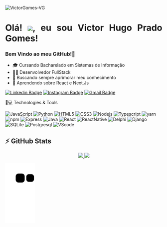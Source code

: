 <p align="left"><img src="https://komarev.com/ghpvc/?username=VictorGOmes-VG" alt="VictorGomes-VG" /></p>

<h1 align = "justify"> Olá! <img src="https://media.giphy.com/media/hvRJCLFzcasrR4ia7z/giphy.gif" width="25px">, eu sou Victor Hugo Prado Gomes! </h1>
<h3>Bem Vindo ao meu GitHub!🚀</h3>

- 🎓 Cursando Bacharelado em Sistemas de Informação
- 👨‍💻 Desenvolvedor FullStack
- 🚀 Buscando sempre aprimorar meu conhecimento
- 📱 Aprendendo sobre React e Next.Js

[![Linkedin Badge](https://img.shields.io/badge/-Linkedin-blue?style=flat-square&logo=Linkedin&logoColor=white&link=https://www.linkedin.com/in/VictorGomes-VG-a0a71b203/)](https://www.linkedin.com/in/victorgomes-vg/)
[![Instagram Badge](https://img.shields.io/badge/-Instagram-purple?style=flat-square&logo=instagram&logoColor=white&link=https://www.instagram.com/VictorGomes/)](https://www.instagram.com/victor_h_gomes/)
[![Gmail Badge](https://img.shields.io/badge/-victor.hugo.prado.gomes@gmail.com-c14438?style=flat-square&logo=Gmail&logoColor=white&link=mailto:victor.hugo.prado.gomes@gmail.com)](mailto:victor.hugo.prado.gomes@gmail.com)

🚀💻 Technologies & Tools 

![JavaScript](https://img.shields.io/badge/JavaScript-F7DF1E?style=for-the-badge&logo=javascript&logoColor=black)
![Python](https://img.shields.io/badge/Python-3776AB?style=for-the-badge&logo=python&logoColor=white)
![HTML5](https://img.shields.io/badge/HTML5-E34F26?style=for-the-badge&logo=html5&logoColor=white)
![CSS3](https://img.shields.io/badge/CSS3-1572B6?style=for-the-badge&logo=css3&logoColor=white)
![Nodejs](https://img.shields.io/badge/Node.js-43853D?style=for-the-badge&logo=node.js&logoColor=white)
![Typescript](https://img.shields.io/badge/TypeScript-007ACC?style=for-the-badge&logo=typescript&logoColor=white)
![yarn](https://img.shields.io/badge/Yarn-2C8EBB?style=for-the-badge&logo=yarn&logoColor=white)
![npm](https://img.shields.io/badge/npm-CB3837?style=for-the-badge&logo=npm&logoColor=white)
![Express](https://img.shields.io/badge/Express.js-404D59?style=for-the-badge&logo=express&logoColor=white)
![Java](https://img.shields.io/badge/Java-ED8B00?style=for-the-badge&logo=java&logoColor=white)
![React](https://img.shields.io/badge/React-20232A?style=for-the-badge&logo=react&logoColor=61DAFB)
![ReactNative](https://img.shields.io/badge/React_Native-20232A?style=for-the-badge&logo=react&logoColor=61DAFB)
![Delphi](https://img.shields.io/badge/Delphi-B22222?style=for-the-badge&logo=delphi)
![Django](https://img.shields.io/badge/Django-092E20?style=for-the-badge&logo=django&logoColor=white)
![SQLite](https://img.shields.io/badge/SQLite-07405E?style=for-the-badge&logo=sqlite&logoColor=white)
![Postgresql](https://img.shields.io/badge/PostgreSQL-316192?style=for-the-badge&logo=postgresql&logoColor=white)
![VScode](https://img.shields.io/badge/Visual_Studio_Code-0078D4?style=for-the-badge&logo=visual%20studio%20code&logoColor=white)


## ⚡ GitHub Stats

<p align='center'>
  <a href="https://github.com/VictorGomes-VG">
  <img height="160em" src="https://github-readme-stats.vercel.app/api?username=VictorGomes-VG&show_icons=true&count_private=true&theme=tokyonight&show_icons=true&include_all_commits=true" />
  <img height="160em" src="https://github-readme-stats.vercel.app/api/top-langs/?username=VictorGomes-VG&hide=TeX&theme=tokyonight&layout=compact" />


  ![Snake animation](https://github.com/rafaballerini/rafaballerini/blob/output/github-contribution-grid-snake.svg)
</p>
